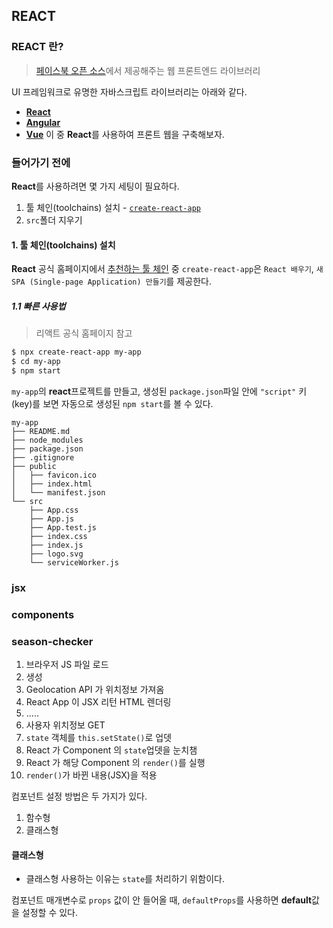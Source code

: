 ## REACT
### REACT 란?
> [페이스북 오픈 소스](https://opensource.fb.com/)에서 제공해주는 웹 프론트엔드 라이브러리

UI 프레임워크로 유명한 자바스크립트 라이브러리는 아래와 같다.
- **[React](https://reactjs.org/)**
- **[Angular](https://angular.io/)**
- **[Vue](https://vuejs.org/)**
이 중 **React**를 사용하여 프론트 웹을 구축해보자.

### 들어가기 전에
**React**를 사용하려면 몇 가지 세팅이 필요하다.

1. 툴 체인(toolchains) 설치 - [`create-react-app`](https://github.com/facebook/create-react-app)
2. `src`폴더 지우기
#### 1. 툴 체인(toolchains) 설치
**React** 공식 홈페이지에서 [추천하는 툴 체인](https://reactjs.org/docs/create-a-new-react-app.html#recommended-toolchains) 중 `create-react-app`은 `React 배우기`, `새 SPA (Single-page Application) 만들기`를 제공한다.

##### 1.1 빠른 사용법
> 리액트 공식 홈페이지 참고
```bash
$ npx create-react-app my-app
$ cd my-app
$ npm start
```
`my-app`의 **react**프로젝트를 만들고, 생성된  `package.json`파일 안에 `"script"` 키(key)를 보면 자동으로 생성된 `npm start`를 볼 수 있다.
```
my-app
├── README.md
├── node_modules
├── package.json
├── .gitignore
├── public
│   ├── favicon.ico
│   ├── index.html
│   └── manifest.json
└── src
    ├── App.css
    ├── App.js
    ├── App.test.js
    ├── index.css
    ├── index.js
    ├── logo.svg
    └── serviceWorker.js
```

### jsx

### components

### season-checker
1. 브라우저 JS 파일 로드
2. <App /> 생성
3. Geolocation API 가 위치정보 가져옴
4. React App 이 JSX 리턴 HTML 렌더링
5. .....
6. 사용자 위치정보 GET
7. `state` 객체를 `this.setState()`로 업뎃
8. React  가 Component 의 `state`업뎃을 눈치챔
9. React 가 해당 Component 의 `render()`를 실행
10. `render()`가 바뀐 내용(JSX)을 적용

컴포넌트 설정 방법은 두 가지가 있다.
1. 함수형
2. 클래스형


#### 클래스형
- 클래스형 사용하는 이유는 `state`를 처리하기 위함이다. 

컴포넌트 매개변수로 `props` 값이 안 들어올 때, `defaultProps`를 사용하면 **default**값을 설정할 수 있다.